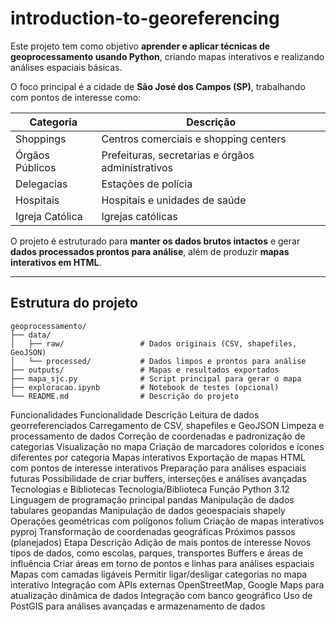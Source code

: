 # introduction-to-georeferencing
Este projeto tem como objetivo **aprender e aplicar técnicas de geoprocessamento usando Python**, criando mapas interativos e realizando análises espaciais básicas.

O foco principal é a cidade de **São José dos Campos (SP)**, trabalhando com pontos de interesse como:

| Categoria       | Descrição                                           |
|-----------------|---------------------------------------------------|
| Shoppings       | Centros comerciais e shopping centers            |
| Órgãos Públicos | Prefeituras, secretarias e órgãos administrativos|
| Delegacias      | Estações de polícia                               |
| Hospitais       | Hospitais e unidades de saúde                     |
| Igreja Católica | Igrejas católicas                                 |

O projeto é estruturado para **manter os dados brutos intactos** e gerar **dados processados prontos para análise**, além de produzir **mapas interativos em HTML**.

---

## Estrutura do projeto

```text
geoprocessamento/
├── data/
│   ├── raw/                 # Dados originais (CSV, shapefiles, GeoJSON)
│   └── processed/           # Dados limpos e prontos para análise
├── outputs/                 # Mapas e resultados exportados
├── mapa_sjc.py              # Script principal para gerar o mapa
├── exploracao.ipynb         # Notebook de testes (opcional)
└── README.md                # Descrição do projeto
``` 

Funcionalidades
Funcionalidade	Descrição
Leitura de dados georreferenciados	Carregamento de CSV, shapefiles e GeoJSON
Limpeza e processamento de dados	Correção de coordenadas e padronização de categorias
Visualização no mapa	Criação de marcadores coloridos e ícones diferentes por categoria
Mapas interativos	Exportação de mapas HTML com pontos de interesse interativos
Preparação para análises espaciais futuras	Possibilidade de criar buffers, interseções e análises avançadas
Tecnologias e Bibliotecas
Tecnologia/Biblioteca	Função
Python 3.12	Linguagem de programação principal
pandas	Manipulação de dados tabulares
geopandas	Manipulação de dados geoespaciais
shapely	Operações geométricas com polígonos
folium	Criação de mapas interativos
pyproj	Transformação de coordenadas geográficas
Próximos passos (planejados)
Etapa	Descrição
Adição de mais pontos de interesse	Novos tipos de dados, como escolas, parques, transportes
Buffers e áreas de influência	Criar áreas em torno de pontos e linhas para análises espaciais
Mapas com camadas ligáveis	Permitir ligar/desligar categorias no mapa interativo
Integração com APIs externas	OpenStreetMap, Google Maps para atualização dinâmica de dados
Integração com banco geográfico	Uso de PostGIS para análises avançadas e armazenamento de dados
